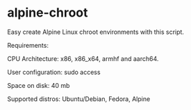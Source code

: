 # alpine-chroot
Easy create Alpine Linux chroot environments with this script.

Requirements:

CPU Architecture: x86, x86_x64, armhf and aarch64.

User configuration: sudo access

Space on disk: 40 mb

Supported distros: Ubuntu/Debian, Fedora, Alpine

